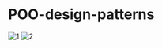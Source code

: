 # POO-design-patterns
![1](https://user-images.githubusercontent.com/61804327/152704080-42296f66-1903-4504-8d25-32e297070034.png)
![2](https://user-images.githubusercontent.com/61804327/152704084-2a10f658-04e1-4caf-9700-81c79dbc739c.png)
